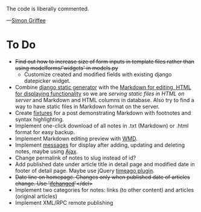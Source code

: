 The code is liberally commented.

—[Simon Griffee](http://hypertexthero.com)

To Do
=====

- <del>Find out how to increase size of form inputs in template files rather than using modelforms/'widgets' in models.py</del>
    - Customize created and modified fields with existing django datepicker widget.
- Combine [django static generator](https://github.com/luckythetourist/staticgenerator) with the [Markdown for editing, HTML for displaying functionality](https://code.djangoproject.com/wiki/UsingMarkup) so we are *serving static files in HTML on server* and Markdown and HTML columns in database. Also try to find a way to have static files in Markdown format on the server.
- Create [fixtures](https://docs.djangoproject.com/en/dev/ref/django-admin/#what-s-a-fixture) for a post demonstrating Markdown with footnotes and syntax highlighting.
- Implement one-click download of all notes in .txt (Markdown) or .html format for easy backup.
- Implement Markdown editing preview with [WMD](https://github.com/ChiperSoft/wmd#readme).
- Implement [messages](https://docs.djangoproject.com/en/dev/ref/contrib/messages/) for display after adding, updating and deleting notes, maybe using [Ajax](http://webcloud.se/log/AJAX-in-Django-with-jQuery/).
- Change permalink of notes to slug instead of id?
- Add published date under article title in detail page and modified date in footer of detail page. Maybe use jQuery [timeago plugin](http://timeago.yarp.com/).
- <del>Date line on homepage. Changes only when published date of articles change. Use '[ifchanged](https://docs.djangoproject.com/en/dev/ref/templates/builtins/?from=olddocs#ifchanged.)'</del>
- Implement two categories for notes: links (to other content) and articles (original articles)
- Implement XML/RPC remote publishing
